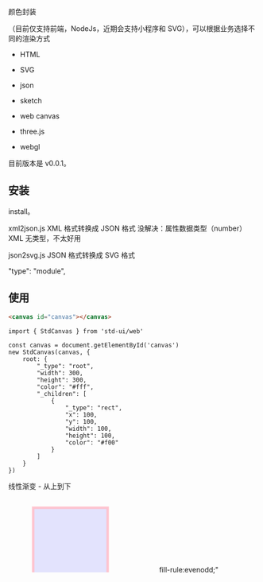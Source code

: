 颜色封装

（目前仅支持前端，NodeJs，近期会支持小程序和 SVG），可以根据业务选择不同的渲染方式

* HTML
* SVG

* json
* sketch
* web canvas
* three.js
* webgl




目前版本是 v0.0.1。

## 安装

<p>install。</p>





xml2json.js
XML 格式转换成 JSON 格式
没解决：属性数据类型（number）
XML 无类型，不太好用

json2svg.js
JSON 格式转换成 SVG 格式



"type": "module",



## 使用

```html
<canvas id="canvas"></canvas>
```

```
import { StdCanvas } from 'std-ui/web'

const canvas = document.getElementById('canvas')
new StdCanvas(canvas, {
    root: {
        "_type": "root",
        "width": 300,
        "height": 300,
        "color": "#fff",
        "_children": [
            {
                "_type": "rect",
                "x": 100,
                "y": 100,
                "width": 100,
                "height": 100,
                "color": "#f00"
            }
        ]
    }
})
```

线性渐变 - 从上到下



<svg xmlns="http://www.w3.org/2000/svg" version="1.1">
  <rect x="50" y="20" width="150" height="150" style="fill:blue;stroke:pink;stroke-width:5;fill-opacity:0.1;stroke-opacity:0.9" />
</svg>
fill-rule:evenodd;" 